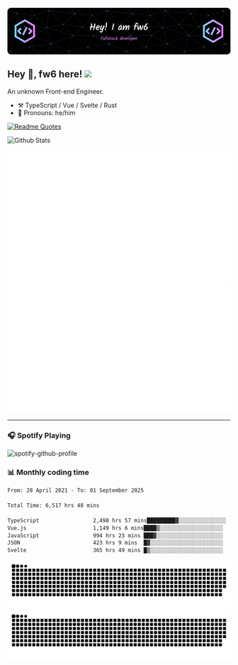 ![Header](github-header-image.png)

## Hey 👋, fw6 here! <img src="https://github.githubassets.com/images/mona-whisper.gif" height="24" />


An unknown Front-end Engineer.

-   :hammer_and_pick: TypeScript / Vue / Svelte / Rust
-   :man: Pronouns: he/him


[![Readme Quotes](https://quotes-github-readme.vercel.app/api?type=horizontal&theme=algolia)](https://github.com/piyushsuthar/github-readme-quotes)



![Github Stats](https://github-readme-stats.vercel.app/api?username=fw6&bg_color=30,e96443,904e95&title_color=fff&text_color=fff)

![](https://raw.githubusercontent.com/fw6/github-stats-transparent/output/generated/overview.svg)
![](https://raw.githubusercontent.com/fw6/github-stats-transparent/output/generated/languages.svg)


---

### 🎧 Spotify Playing

<!-- ![spotify-github-profile](/img/default.svg) -->

![spotify-github-profile](https://spotify-github-profile.vercel.app/api/view.svg?uid=r6wn4hdvypv0lkzyrj0e0pjct&cover_image=true&theme=default&show_offline=true&background_color=9a10ad&interchange=true&bar_color_cover=true)



### :bar_chart: Monthly coding time 

<!--START_SECTION:waka-->

```txt
From: 28 April 2021 - To: 01 September 2025

Total Time: 6,517 hrs 48 mins

TypeScript                 2,498 hrs 57 mins█████████▓░░░░░░░░░░░░░░░   38.34 %
Vue.js                     1,149 hrs 6 mins████▒░░░░░░░░░░░░░░░░░░░░   17.63 %
JavaScript                 994 hrs 23 mins ███▓░░░░░░░░░░░░░░░░░░░░░   15.26 %
JSON                       423 hrs 9 mins  █▓░░░░░░░░░░░░░░░░░░░░░░░   06.49 %
Svelte                     365 hrs 49 mins █▒░░░░░░░░░░░░░░░░░░░░░░░   05.61 %
```

<!--END_SECTION:waka-->




![github contribution grid snake animation](https://raw.githubusercontent.com/platane/platane/output/github-contribution-grid-snake-dark.svg#gh-dark-mode-only)![github contribution grid snake animation](https://raw.githubusercontent.com/platane/platane/output/github-contribution-grid-snake.svg#gh-light-mode-only)
